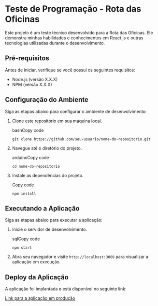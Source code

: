 # Teste de Programação - Rota das Oficinas

Este projeto é um teste técnico desenvolvido para a Rota das Oficinas. Ele demonstra minhas habilidades e conhecimentos em React.js e outras tecnologias utilizadas durante o desenvolvimento.

## Pré-requisitos

Antes de iniciar, verifique se você possui os seguintes requisitos:

-   Node.js (versão X.X.X)
-   NPM (versão X.X.X)

## Configuração do Ambiente

Siga as etapas abaixo para configurar o ambiente de desenvolvimento:

1.  Clone este repositório em sua máquina local.

    bashCopy code

    `git clone https://github.com/seu-usuario/nome-do-repositorio.git`

2.  Navegue até o diretório do projeto.

    arduinoCopy code

    `cd nome-do-repositorio`

3.  Instale as dependências do projeto.

    Copy code

    `npm install`


## Executando a Aplicação

Siga as etapas abaixo para executar a aplicação:

1.  Inicie o servidor de desenvolvimento.

    sqlCopy code

    `npm start`

2.  Abra seu navegador e visite `http://localhost:3000` para visualizar a aplicação em execução.


## Deploy da Aplicação

A aplicação foi implantada e está disponível no seguinte link:

[Link para a aplicação em produção](https://rota-das-oficinas-test.vercel.app/)
